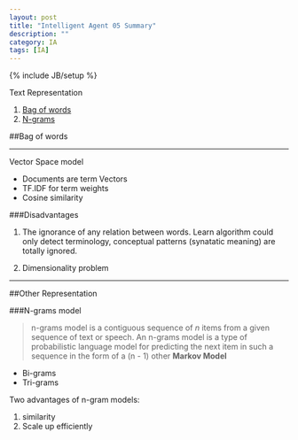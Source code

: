 ```yaml
---
layout: post
title: "Intelligent Agent 05 Summary"
description: ""
category: IA
tags: [IA]
---
```

{% include JB/setup %}

Text Representation

1. [Bag of words](#bog)
2. [N-grams](#ngram)
<!--more-->

##Bag of words <a id="bog"></a>

---

Vector Space model

- Documents are term Vectors
- TF.IDF for term weights
- Cosine similarity

###Disadvantages

1. The ignorance of any relation between words. Learn algorithm could only detect terminology, conceptual patterns (synatatic meaning)
are totally ignored.

2. Dimensionality problem

---

##Other Representation

###N-grams model <a id="ngram"></a>

> n-grams model is a contiguous sequence of $n$ items from a given sequence of text or speech. An n-grams model is a type of 
probabilistic language model for predicting the next item in such a sequence in the form of a (n - 1) other **Markov Model**

- Bi-grams
- Tri-grams

Two advantages of n-gram models:

1. similarity
2. Scale up efficiently




